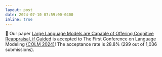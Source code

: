 ```yaml
---
layout: post
date: 2024-07-10 07:59:00-0400
inline: true
---
```


:tada: Our paper [Large Language Models are Capable of Offering Cognitive Reappraisal, if Guided](https://arxiv.org/abs/2404.01288) is accepted to The First Conference on Language Modeling [(COLM 2024)](https://acii-conf.net/2024/)! The acceptance rate is 28.8% (299 out of 1,036 submissions).